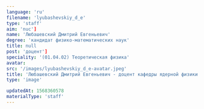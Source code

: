 ```yaml
---
language: 'ru'
filename: 'lyubashevskiy_d_e'
type: 'staff'
aim: 'nuc']
name: 'Любашевский Дмитрий Евгеньевич'
degree: 'кандидат физико-математических наук'
title: null
post: 'доцент']
speciality: '(01.04.02) Теоретическая физика'
avatar:
src: '/images/lyubashevskiy_d_e-avatar.jpeg'
title: 'Любашевский Дмитрий Евгеньевич - доцент кафедры ядерной физики'
type: 'image'

updatedAt: 1568360578
materialType: 'staff'
---
```


